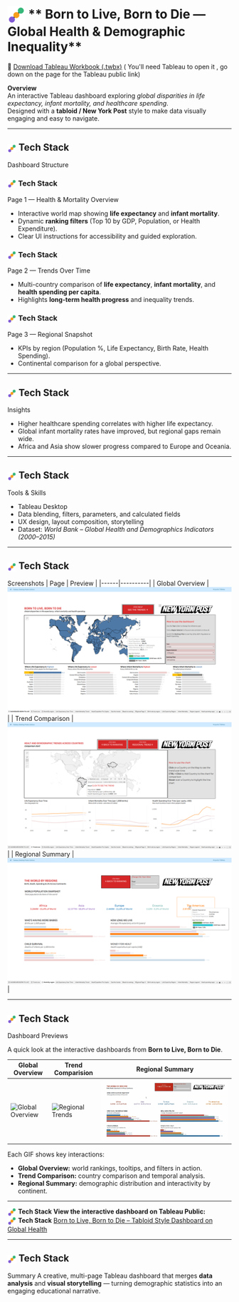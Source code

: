 # <img src="https://raw.githubusercontent.com/marcosaccomandi/Data-BI-Portfolio/main/assets/section_icon_color.svg" width="40" align="center"/> ** Born to Live, Born to Die — Global Health & Demographic Inequality**

📁 [Download Tableau Workbook (.twbx)](born-to-live-born-to-die.twbx) ( You'll need Tableau to open it , go down on the page for the Tableau public link)

**Overview**  
An interactive Tableau dashboard exploring *global disparities in life expectancy, infant mortality, and healthcare spending*.  
Designed with a **tabloid / New York Post** style to make data visually engaging and easy to navigate.

---

## <img src="https://raw.githubusercontent.com/marcosaccomandi/Data-BI-Portfolio/main/assets/section_icon_color.svg" width="20" align="center"/> **Tech Stack**
 Dashboard Structure

### <img src="https://raw.githubusercontent.com/marcosaccomandi/Data-BI-Portfolio/main/assets/section_icon_color.svg" width="20" align="center"/> **Tech Stack**
 Page 1 — Health & Mortality Overview  
- Interactive world map showing **life expectancy** and **infant mortality**.  
- Dynamic **ranking filters** (Top 10 by GDP, Population, or Health Expenditure).  
- Clear UI instructions for accessibility and guided exploration.

### <img src="https://raw.githubusercontent.com/marcosaccomandi/Data-BI-Portfolio/main/assets/section_icon_color.svg" width="20" align="center"/> **Tech Stack**
 Page 2 — Trends Over Time  
- Multi-country comparison of **life expectancy**, **infant mortality**, and **health spending per capita**.  
- Highlights **long-term health progress** and inequality trends.

### <img src="https://raw.githubusercontent.com/marcosaccomandi/Data-BI-Portfolio/main/assets/section_icon_color.svg" width="20" align="center"/> **Tech Stack**
 Page 3 — Regional Snapshot  
- KPIs by region (Population %, Life Expectancy, Birth Rate, Health Spending).  
- Continental comparison for a global perspective.

---

## <img src="https://raw.githubusercontent.com/marcosaccomandi/Data-BI-Portfolio/main/assets/section_icon_color.svg" width="20" align="center"/> **Tech Stack**
 Insights
- Higher healthcare spending correlates with higher life expectancy.  
- Global infant mortality rates have improved, but regional gaps remain wide.  
- Africa and Asia show slower progress compared to Europe and Oceania.

---

## <img src="https://raw.githubusercontent.com/marcosaccomandi/Data-BI-Portfolio/main/assets/section_icon_color.svg" width="20" align="center"/> **Tech Stack**
 Tools & Skills
- Tableau Desktop  
- Data blending, filters, parameters, and calculated fields  
- UX design, layout composition, storytelling  
- Dataset: *World Bank – Global Health and Demographics Indicators (2000–2015)*

---

## <img src="https://raw.githubusercontent.com/marcosaccomandi/Data-BI-Portfolio/main/assets/section_icon_color.svg" width="20" align="center"/> **Tech Stack**
 Screenshots
| Page | Preview |
|------|----------|
| Global Overview | ![Dashboard Page 1](../born-to-live-born-to-die/screenshot-1.png) |
| Trend Comparison | ![Dashboard Page 2](../born-to-live-born-to-die/screenshot-2.png) |
| Regional Summary | ![Dashboard Page 3](../born-to-live-born-to-die/screenshot-3.png) |

---

## <img src="https://raw.githubusercontent.com/marcosaccomandi/Data-BI-Portfolio/main/assets/section_icon_color.svg" width="20" align="center"/> **Tech Stack**
 Dashboard Previews

A quick look at the interactive dashboards from **Born to Live, Born to Die**.

| Global Overview | Trend Comparision | Regional Summary |
|------------------|----------------|------------------|
| ![Global Overview](demo_page1.gif) | ![Regional Trends](demo_page2.gif) | ![World by Regions](demo_page3.gif) |

Each GIF shows key interactions:
- **Global Overview:** world rankings, tooltips, and filters in action.  
- **Trend Comparison:** country comparison and temporal analysis.  
- **Regional Summary:** demographic distribution and interactivity by continent.

---

<img src="https://raw.githubusercontent.com/marcosaccomandi/Data-BI-Portfolio/main/assets/section_icon_color.svg" width="20" align="center"/> **Tech Stack**
 **View the interactive dashboard on Tableau Public:**  
<img src="https://raw.githubusercontent.com/marcosaccomandi/Data-BI-Portfolio/main/assets/section_icon_color.svg" width="20" align="center"/> **Tech Stack**
 [Born to Live, Born to Die – Tabloid Style Dashboard on Global Health](https://public.tableau.com/app/profile/marco.saccomandi/viz/BorntoLiveBorntoDie-TabloidStyleDashboardonGlobalHealt/DASHBOARDBORNTOLIVE)

---

## <img src="https://raw.githubusercontent.com/marcosaccomandi/Data-BI-Portfolio/main/assets/section_icon_color.svg" width="20" align="center"/> **Tech Stack**
 Summary
A creative, multi-page Tableau dashboard that merges **data analysis** and **visual storytelling** — turning demographic statistics into an engaging educational narrative.
